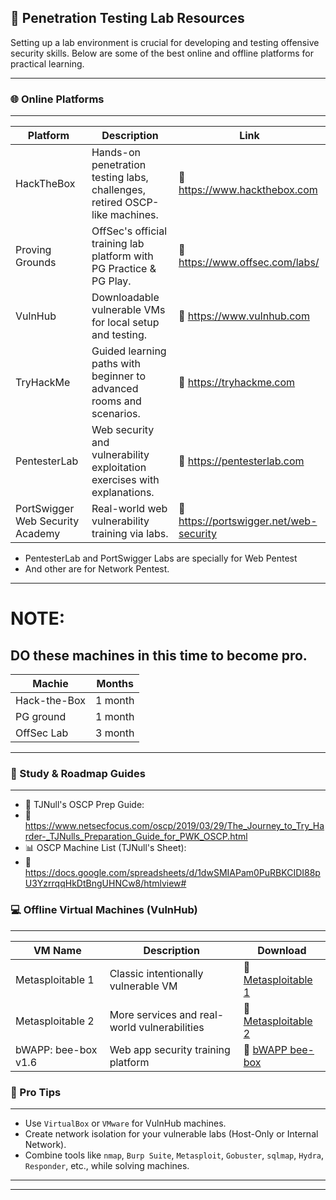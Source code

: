 ## 🧪 Penetration Testing Lab Resources
Setting up a lab environment is crucial for developing and testing offensive security skills. Below are some of the best online and offline platforms for practical learning.
***
### 🌐 Online Platforms
***

| Platform                         | Description                                                                | Link                                    |
| -------------------------------- | -------------------------------------------------------------------------- | --------------------------------------- |
| HackTheBox                       | Hands-on penetration testing labs, challenges, retired OSCP-like machines. | 🔗 https://www.hackthebox.com           |
| Proving Grounds                  | OffSec's official training lab platform with PG Practice & PG Play.        | 🔗 https://www.offsec.com/labs/         |
| VulnHub                          | Downloadable vulnerable VMs for local setup and testing.                   | 🔗 https://www.vulnhub.com              |
| TryHackMe                        | Guided learning paths with beginner to advanced rooms and scenarios.       | 🔗 https://tryhackme.com                |
| PentesterLab                     | Web security and vulnerability exploitation exercises with explanations.   | 🔗 https://pentesterlab.com             |
| PortSwigger Web Security Academy | Real-world web vulnerability training via labs.                            | 🔗 https://portswigger.net/web-security |
-  PentesterLab and PortSwigger Labs are specially for Web Pentest
- And other are for Network Pentest.

---
# **NOTE:**
## DO these machines in this time to become pro.

| Machie       | Months  |
| ------------ | ------- |
| Hack-the-Box | 1 month |
| PG ground    | 1 month |
| OffSec Lab   | 3 month |
	
---
### 🧭 Study & Roadmap Guides

***
*   📝 TJNull's OSCP Prep Guide:
*   🔗 https://www.netsecfocus.com/oscp/2019/03/29/The_Journey_to_Try_Harder-_TJNulls_Preparation_Guide_for_PWK_OSCP.html
*   📊 OSCP Machine List (TJNull's Sheet):
*   🔗 https://docs.google.com/spreadsheets/d/1dwSMIAPam0PuRBKCIDI88pU3YzrrqqHkDtBngUHNCw8/htmlview#

### 💻 Offline Virtual Machines (VulnHub)
***

| VM Name             | Description                                  | Download                                                                  |
| ------------------- | -------------------------------------------- | ------------------------------------------------------------------------- |
| Metasploitable 1    | Classic intentionally vulnerable VM          | 🔗 [Metasploitable 1](https://www.vulnhub.com/entry/metasploitable-1,2/)  |
| Metasploitable 2    | More services and real-world vulnerabilities | 🔗 [Metasploitable 2](https://www.vulnhub.com/entry/metasploitable-2,29/) |
| bWAPP: bee-box v1.6 | Web app security training platform           | 🔗 [bWAPP bee-box](https://www.vulnhub.com/entry/bwapp-bee-box-v16,53/)   |

### 🧰 Pro Tips
***
*   Use `VirtualBox` or `VMware` for VulnHub machines.
*   Create network isolation for your vulnerable labs (Host-Only or Internal Network).
*   Combine tools like `nmap`, `Burp Suite`, `Metasploit`, `Gobuster`, `sqlmap`, `Hydra`, `Responder`, etc., while solving machines.

---
---
